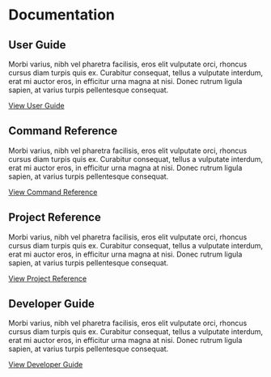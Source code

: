 # Documentation

## User Guide

Morbi varius, nibh vel pharetra facilisis, eros elit vulputate orci,
rhoncus cursus diam turpis quis ex. Curabitur consequat, tellus a
vulputate interdum, erat mi auctor eros, in efficitur urna magna at
nisi. Donec rutrum ligula sapien, at varius turpis pellentesque
consequat.

[View User Guide](userguide.md)

## Command Reference

Morbi varius, nibh vel pharetra facilisis, eros elit vulputate orci,
rhoncus cursus diam turpis quis ex. Curabitur consequat, tellus a
vulputate interdum, erat mi auctor eros, in efficitur urna magna at
nisi. Donec rutrum ligula sapien, at varius turpis pellentesque
consequat.

[View Command Reference](commandref.md)

## Project Reference

Morbi varius, nibh vel pharetra facilisis, eros elit vulputate orci,
rhoncus cursus diam turpis quis ex. Curabitur consequat, tellus a
vulputate interdum, erat mi auctor eros, in efficitur urna magna at
nisi. Donec rutrum ligula sapien, at varius turpis pellentesque
consequat.

[View Project Reference](projectref.md)

## Developer Guide

Morbi varius, nibh vel pharetra facilisis, eros elit vulputate orci,
rhoncus cursus diam turpis quis ex. Curabitur consequat, tellus a
vulputate interdum, erat mi auctor eros, in efficitur urna magna at
nisi. Donec rutrum ligula sapien, at varius turpis pellentesque
consequat.

[View Developer Guide](devguide.md)
